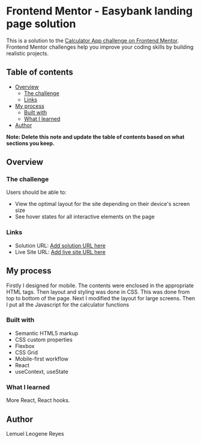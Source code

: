 # Frontend Mentor - Easybank landing page solution

This is a solution to the [Calculator App challenge on Frontend Mentor](https://www.frontendmentor.io/challenges/easybank-landing-page-WaUhkoDN). Frontend Mentor challenges help you improve your coding skills by building realistic projects. 

## Table of contents

- [Overview](#overview)
  - [The challenge](#the-challenge)
  - [Links](#links)
- [My process](#my-process)
  - [Built with](#built-with)
  - [What I learned](#what-i-learned)
- [Author](#author)

**Note: Delete this note and update the table of contents based on what sections you keep.**

## Overview

### The challenge

Users should be able to:

- View the optimal layout for the site depending on their device's screen size
- See hover states for all interactive elements on the page

### Links

- Solution URL: [Add solution URL here](https://your-solution-url.com)
- Live Site URL: [Add live site URL here](https://your-live-site-url.com)

## My process

Firstly I designed for mobile.  The contents were enclosed in the appropriate HTML tags.  Then layout and styling was done in CSS.
This was done from top to bottom of the page.
Next I modified the layout for large screens.
Then I put all the Javascript for the calculator functions

### Built with

- Semantic HTML5 markup
- CSS custom properties
- Flexbox
- CSS Grid
- Mobile-first workflow
- React
- useContext, useState

### What I learned

More React, React hooks.

## Author

Lemuel Leogene Reyes
